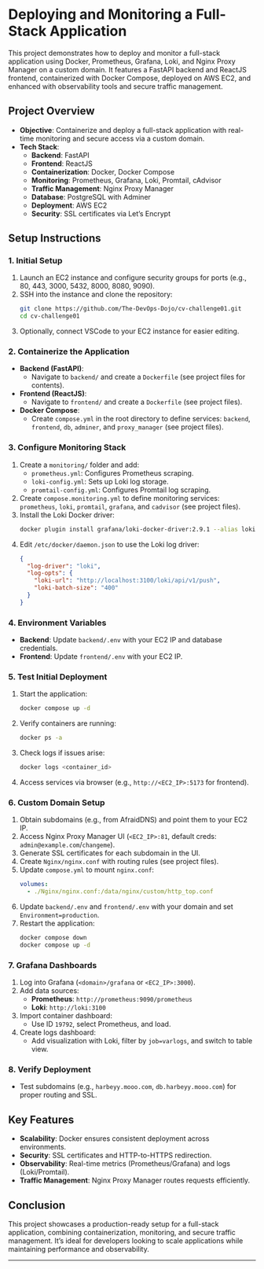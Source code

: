 # Deploying and Monitoring a Full-Stack Application

This project demonstrates how to deploy and monitor a full-stack application using Docker, Prometheus, Grafana, Loki, and Nginx Proxy Manager on a custom domain. It features a FastAPI backend and ReactJS frontend, containerized with Docker Compose, deployed on AWS EC2, and enhanced with observability tools and secure traffic management.

## Project Overview

- **Objective**: Containerize and deploy a full-stack application with real-time monitoring and secure access via a custom domain.
- **Tech Stack**:
  - **Backend**: FastAPI
  - **Frontend**: ReactJS
  - **Containerization**: Docker, Docker Compose
  - **Monitoring**: Prometheus, Grafana, Loki, Promtail, cAdvisor
  - **Traffic Management**: Nginx Proxy Manager
  - **Database**: PostgreSQL with Adminer
  - **Deployment**: AWS EC2
  - **Security**: SSL certificates via Let’s Encrypt

## Setup Instructions

### 1. Initial Setup
1. Launch an EC2 instance and configure security groups for ports (e.g., 80, 443, 3000, 5432, 8000, 8080, 9090).
2. SSH into the instance and clone the repository:
   ```bash
   git clone https://github.com/The-DevOps-Dojo/cv-challenge01.git
   cd cv-challenge01
   ```
3. Optionally, connect VSCode to your EC2 instance for easier editing.

### 2. Containerize the Application
- **Backend (FastAPI)**:
  - Navigate to `backend/` and create a `Dockerfile` (see project files for contents).
- **Frontend (ReactJS)**:
  - Navigate to `frontend/` and create a `Dockerfile` (see project files).
- **Docker Compose**:
  - Create `compose.yml` in the root directory to define services: `backend`, `frontend`, `db`, `adminer`, and `proxy_manager` (see project files).

### 3. Configure Monitoring Stack
1. Create a `monitoring/` folder and add:
   - `prometheus.yml`: Configures Prometheus scraping.
   - `loki-config.yml`: Sets up Loki log storage.
   - `promtail-config.yml`: Configures Promtail log scraping.
2. Create `compose.monitoring.yml` to define monitoring services: `prometheus`, `loki`, `promtail`, `grafana`, and `cadvisor` (see project files).
3. Install the Loki Docker driver:
   ```bash
   docker plugin install grafana/loki-docker-driver:2.9.1 --alias loki --grant-all-permissions
   ```
4. Edit `/etc/docker/daemon.json` to use the Loki log driver:
   ```json
   {
     "log-driver": "loki",
     "log-opts": {
       "loki-url": "http://localhost:3100/loki/api/v1/push",
       "loki-batch-size": "400"
     }
   }
   ```

### 4. Environment Variables
- **Backend**: Update `backend/.env` with your EC2 IP and database credentials.
- **Frontend**: Update `frontend/.env` with your EC2 IP.

### 5. Test Initial Deployment
1. Start the application:
   ```bash
   docker compose up -d
   ```
2. Verify containers are running:
   ```bash
   docker ps -a
   ```
3. Check logs if issues arise:
   ```bash
   docker logs <container_id>
   ```
4. Access services via browser (e.g., `http://<EC2_IP>:5173` for frontend).

### 6. Custom Domain Setup
1. Obtain subdomains (e.g., from AfraidDNS) and point them to your EC2 IP.
2. Access Nginx Proxy Manager UI (`<EC2_IP>:81`, default creds: `admin@example.com`/`changeme`).
3. Generate SSL certificates for each subdomain in the UI.
4. Create `Nginx/nginx.conf` with routing rules (see project files).
5. Update `compose.yml` to mount `nginx.conf`:
   ```yaml
   volumes:
     - ./Nginx/nginx.conf:/data/nginx/custom/http_top.conf
   ```
6. Update `backend/.env` and `frontend/.env` with your domain and set `Environment=production`.
7. Restart the application:
   ```bash
   docker compose down
   docker compose up -d
   ```

### 7. Grafana Dashboards
1. Log into Grafana (`<domain>/grafana` or `<EC2_IP>:3000`).
2. Add data sources:
   - **Prometheus**: `http://prometheus:9090/prometheus`
   - **Loki**: `http://loki:3100`
3. Import container dashboard:
   - Use ID `19792`, select Prometheus, and load.
4. Create logs dashboard:
   - Add visualization with Loki, filter by `job=varlogs`, and switch to table view.

### 8. Verify Deployment
- Test subdomains (e.g., `harbeyy.mooo.com`, `db.harbeyy.mooo.com`) for proper routing and SSL.

## Key Features
- **Scalability**: Docker ensures consistent deployment across environments.
- **Security**: SSL certificates and HTTP-to-HTTPS redirection.
- **Observability**: Real-time metrics (Prometheus/Grafana) and logs (Loki/Promtail).
- **Traffic Management**: Nginx Proxy Manager routes requests efficiently.

## Conclusion
This project showcases a production-ready setup for a full-stack application, combining containerization, monitoring, and secure traffic management. It’s ideal for developers looking to scale applications while maintaining performance and observability.

---

